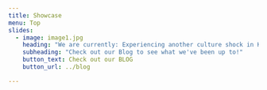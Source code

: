 ```yaml
---
title: Showcase
menu: Top
slides:
  - image: image1.jpg
    heading: "We are currently: Experiencing another culture shock in Kuala Lumpur"
    subheading: "Check out our Blog to see what we've been up to!"
    button_text: Check out our BLOG
    button_url: ../blog

---
```

